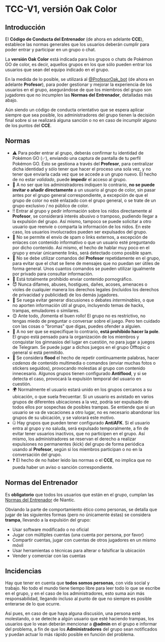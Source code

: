 # TCC-V1, versión Oak Color

## Introducción
El **Código de Conducta del Entrenador** (de ahora en adelante **CCE**), establece las normas generales que los usuarios deberán cumplir para poder entrar y participar en un grupo o chat.

La **versión Oak Color** está indicada para los grupos o chats de Pokémon GO de color, es decir, aquellos grupos en los que sólo pueden entrar los usuarios que sean del equipo indicado en el grupo.

En la medida de lo posible, se utilizará al [@ProfesorOak_bot](https://t.me/ProfesorOak_bot) (de ahora en adelante **Profesor**), para poder gestionar y mejorar la experiencia de los usuarios en el grupo, asegurándose de que los miembros del grupo son jugadores que no incumplen las **Normas del Entrenador**, detalladas más abajo.

Aún siendo un código de conducta orientativo que se espera aplicar siempre que sea posible, los administradores del grupo tienen la decisión final sobre si se realizará alguna sanción o no en caso de incumplir alguno de los puntos del **CCE**.

## Normas
- ⚠️ Para poder entrar al grupo, deberás confirmar tu identidad de Pokémon GO (✅), enviando una captura de pantalla de tu perfil Pokémon GO. Ésto se gestiona a través del **Profesor**, para centralizar dicha identidad y sólo tener que hacer el proceso una sola vez, y no tener que enviarla cada vez que se accede a un grupo nuevo. El hecho de no estar *validado*, puede **impedir** el acceso al grupo.
- 🔗 A no ser que los administradores indiquen lo contrario, **no se puede invitar o añadir directamente** a un usuario al grupo de color, sin pasar antes por el grupo general correspondiente, a excepción de que el grupo de color no esté enlazado con el grupo general, o se trate de un grupo exclusivo / no público de color.
- ‼️ Entrar al grupo y pedir información sobre los nidos directamente al **Profesor**, se considerará interés abusivo o tramposo, pudiendo llegar a la expulsión del grupo. Así mismo, tampoco se puede solicitar a otro usuario que reenvíe o comparta la información de los nidos. En este caso, los usuarios involucrados pueden ser expulsados del grupo.
- 📩 No se permite el envío de spam o links externos, a excepción de enlaces con contenido informativo o que un usuario esté preguntando por dicho contenido. Así mismo, el hecho de hablar muy poco en el grupo y enviar únicamente links, será detectado como posible spam.
- 🚫 No se debe utilizar comandos del **Profesor** repetidamente en el grupo, para evitar que el chat se llene de mensajes que no puedan ser útiles de forma general. Unos cuantos comandos se pueden utilizar igualmente por privado para consultar información.
- 🔞 Está totalmente prohibido enviar contenido pornográfico.
- 😈 Nunca difames, abuses, hostigues, dañes, acoses, amenaces o violes de cualquier manera los derechos legales (incluidos los derechos de privacidad y publicidad) de los demás jugadores.
- 👺 Se ruega evitar generar discusiones o debates *interminables*, o que no aporten información útil al grupo, incluyendo temas de hacks, trampas, emuladores o similares.
- 😊 Ante todo, ¡fomenta el buen rollo! El grupo no es restrictivo, no tengas miedo de preguntar o conversar sobre el juego. Pero ten cuidado con las cosas o "bromas" que digas, puedes ofender a alguien.
- 📢 A no ser que se especifique lo contrario, **está prohibido hacer la pole**. El grupo está pensado para la organización de los miembros y conquistar los gimnasios del lugar en cuestión, no para jugar a juegos de Telegram. Se puede jugar a dichos juegos en el grupo Offtopic o general si está permitido.
- 📩 Se considera **flood** el hecho de repetir contínuamente palabras, hacer *cadenas* de contenido multimedia o comandos (enviar muchas fotos o stickers seguidos), provocando molestias al grupo con contenido innecesario. Algunos grupos tienen configurado **Antiflood**, y si se detecta el caso, provocará la expulsión temporal del usuario en cuestión.
- 🌍 Normalmente el usuario estará unido en los grupos cercanos a su ubicación, o que suela frecuentar. Si un usuario es avistado en varios grupos de diferentes ubicaciones a la vez, podría ser expulsado de todos ellos por sospechas de posibles trampas. Se entiende que si un usuario se va de vacaciones a otro lugar, no es necesario abandonar los grupos de su ubicación, y se valorará este motivo.
- 🤐 Hay grupos que pueden tener configurado **AntiAFK**. Si el usuario entra al grupo y no saluda, será expulsado temporalmente, a fin de evitar tener usuarios inactivos, que no participen en el grupo. Así mismo, los administradores se reservan el derecho a realizar expulsiones no permanentes (kick) del grupo de forma periódica usando al **Profesor**, según si los miembros participan o no en la conversación del grupo.
- ❓ El hecho de no haber leido las normas o el **CCE**, no implica que no pueda haber un aviso o sanción correspondiente.

## Normas del Entrenador
Es **obligatorio** que todos los usuarios que están en el grupo, cumplan las [Normas del Entrenador](https://support.pokemongo.nianticlabs.com/hc/es/articles/221993967) de Niantic.

Obviando la parte de comportamiento ético como personas, se detalla que jugar de las siguientes formas (pero no únicamente éstas) se considera **trampa**, llevando a la expulsión del grupo:
- Usar software modificado o no oficial
- Jugar con múltiples cuentas (una cuenta por persona, por favor)
- Compartir cuentas, jugar con cuentas de otros jugadores en un mismo móvil
- Usar herramientas o técnicas para alterar o falsificar la ubicación
- Vender y comerciar con las cuentas

## Incidencias
Hay que tener en cuenta que **todos somos personas**, con vida social y trabajo. No todo el mundo tiene tiempo libre para leer todo lo que se escribe en el grupo, y en el caso de los administradores, esto suma aún más responsabilidad, llegando incluso al punto de que no siempre es posible enterarse de lo que ocurre.

Así pues, en caso de que haya alguna discusión, una persona esté molestando, o se detecte a algún usuario que esté haciendo trampas, los usuarios que lo vean deberán mencionar a **@admin** en el grupo e informar del problema, a fin de que los **Administradores** del grupo sean notificados y puedan actuar lo más rápido posible en función del problema.
